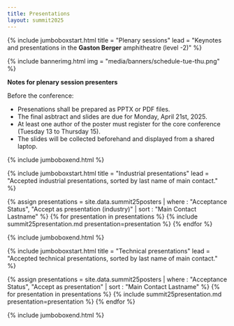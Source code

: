 ```yaml
---
title: Presentations
layout: summit2025
---
```


{% include jumboboxstart.html 
    title = "Plenary sessions"
    lead = "Keynotes and presentations in the <b>Gaston Berger</b> amphitheatre (level -2)"
%}

{% include bannerimg.html
    img = "media/banners/schedule-tue-thu.png"
%}


**Notes for plenary session presenters**

Before the conference:
 - Presenations shall be prepared as PPTX or PDF files.
 - The final asbtract and slides are due for Monday, April 21st, 2025.
 - At least one author of the poster must register for the core
   conference (Tuesday 13 to Thursday 15).
 - The slides will be collected beforehand and displayed from a shared
   laptop.

{% include jumboboxend.html %}

{% include jumboboxstart.html 
    title = "Industrial presentations"
    lead =  "Accepted industrial presentations, sorted by last name of main contact."
%}

{% assign presentations = site.data.summit25posters | where : "Acceptance Status", "Accept as presentation (industry)" | sort : "Main Contact Lastname" %}
{% for presentation in presentations %}
{% include summit25presentation.md presentation=presentation %}
{% endfor %}

{% include jumboboxend.html %}

{% include jumboboxstart.html 
    title = "Technical presentations"
    lead =  "Accepted technical presentations, sorted by last name of main contact."
%}

{% assign presentations = site.data.summit25posters | where : "Acceptance Status", "Accept as presentation" | sort : "Main Contact Lastname" %}
{% for presentation in presentations %}
{% include summit25presentation.md presentation=presentation %}
{% endfor %}

{% include jumboboxend.html %}
